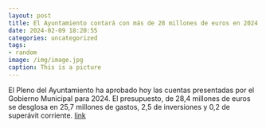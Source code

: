 ```yaml
---
layout: post
title: El Ayuntamiento contará con más de 28 millones de euros en 2024
date: 2024-02-09 18:20:55
categories: uncategorized
tags:
- random
image: /img/image.jpg
caption: This is a picture
---
```

El Pleno del Ayuntamiento ha aprobado hoy las cuentas presentadas por el Gobierno Municipal para 2024. El presupuesto, de 28,4 millones de euros se desglosa en 25,7 millones de gastos, 2,5 de inversiones y 0,2 de superávit corriente.   [link](https://www.ayto-villacanada.es/noticias/el-ayuntamiento-contara-con-mas-de-28-millones-de-euros-en-2024/)
